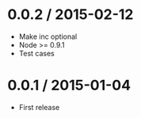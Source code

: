 0.0.2 / 2015-02-12
==================
  * Make inc optional
  * Node >= 0.9.1
  * Test cases

0.0.1 / 2015-01-04
==================
 * First release
